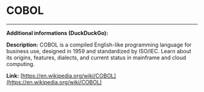 # COBOL

---

**Additional informations (DuckDuckGo):**

**Description:** COBOL is a compiled English-like programming language for business use, designed in 1959 and standardized by ISO/IEC. Learn about its origins, features, dialects, and current status in mainframe and cloud computing.

**Link:** [https://en.wikipedia.org/wiki/COBOL](https://en.wikipedia.org/wiki/COBOL)

